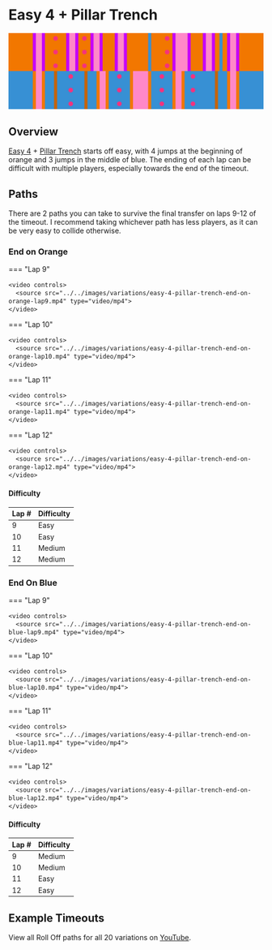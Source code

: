 # Easy 4 + Pillar Trench

![Easy 4 + Pillar Trench](../images/variations/easy-4-pillar-trench.jpg)

## Overview

[Easy 4](../rolls/easy-4.md#orange) + [Pillar Trench](../rolls/pillar-trench.md) starts off easy, with 4 jumps at the beginning of orange and 3 jumps in the middle of blue. The ending of each lap can be difficult with multiple players, especially towards the end of the timeout.

## Paths

There are 2 paths you can take to survive the final transfer on laps 9-12 of the timeout. I recommend taking whichever path has less players, as it can be very easy to collide otherwise.

### End on Orange

=== "Lap 9"

    <video controls>
      <source src="../../images/variations/easy-4-pillar-trench-end-on-orange-lap9.mp4" type="video/mp4">
    </video>

=== "Lap 10"

    <video controls>
      <source src="../../images/variations/easy-4-pillar-trench-end-on-orange-lap10.mp4" type="video/mp4">
    </video>

=== "Lap 11"

    <video controls>
      <source src="../../images/variations/easy-4-pillar-trench-end-on-orange-lap11.mp4" type="video/mp4">
    </video>

=== "Lap 12"

    <video controls>
      <source src="../../images/variations/easy-4-pillar-trench-end-on-orange-lap12.mp4" type="video/mp4">
    </video>

#### Difficulty

| Lap # | Difficulty |
| ----- | ---------- |
| 9     | Easy       |
| 10    | Easy       |
| 11    | Medium     |
| 12    | Medium     |

### End On Blue

=== "Lap 9"

    <video controls>
      <source src="../../images/variations/easy-4-pillar-trench-end-on-blue-lap9.mp4" type="video/mp4">
    </video>

=== "Lap 10"

    <video controls>
      <source src="../../images/variations/easy-4-pillar-trench-end-on-blue-lap10.mp4" type="video/mp4">
    </video>

=== "Lap 11"

    <video controls>
      <source src="../../images/variations/easy-4-pillar-trench-end-on-blue-lap11.mp4" type="video/mp4">
    </video>

=== "Lap 12"

    <video controls>
      <source src="../../images/variations/easy-4-pillar-trench-end-on-blue-lap12.mp4" type="video/mp4">
    </video>

#### Difficulty

| Lap # | Difficulty |
| ----- | ---------- |
| 9     | Medium     |
| 10    | Medium     |
| 11    | Easy       |
| 12    | Easy       |

## Example Timeouts

View all Roll Off paths for all 20 variations on [YouTube](https://www.youtube.com/playlist?list=PLG_QNSp9ZgJLWYSNl4vY26VJCZeOQHO1F).
